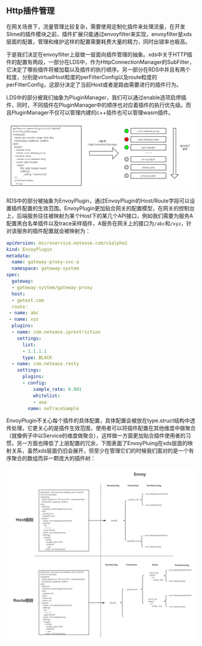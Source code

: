 ## Http插件管理

在网关场景下，流量管理比较复杂，需要使用定制化插件来处理流量，在开发Slime的插件模块之前，插件扩展只能通过envoyfilter来实现，envoyfilter是xds层面的配置，管理和维护这样的配置需要耗费大量的精力，同时出错率也极高。

于是我们决定在envoyfilter上层做一层面向插件管理的抽象。xds中关于HTTP插件的配置有两段，一部分在LDS中，作为HttpConnectionManager的SubFilter，它决定了哪些插件将被加载以及插件的执行顺序。另一部分在RDS中并且有两个粒度，分别是virtualHost粒度的perFilterConfig以及route粒度的perFilterConfig，这部分决定了当前Host或者是路由需要进行的插件行为。

LDS中的部分被我们抽象为PluginManager，我们可以通过enable选项启停插件，同时，不同插件在PluginManager中的顺序也对应着插件的执行优先级。而且PluginManager不仅可以管理内建的c++插件也可以管理wasm插件。

![插件管理pluginmanager](media\plugin_pluginmanager.png)

RDS中的部分被抽象为EnvoyPlugin，通过EnvoyPlugin的Host/Route字段可以设置插件配置的生效范围。EnvoyPlugin更加贴合网关的配置模型，在网关的控制台上，后端服务往往被映射为某个Host下的某几个API接口，例如我们需要为服务A配置黑白名单插件以及trace采样插件，A服务在网关上的接口为`/abc`和`/xyz`，针对该服务的插件配置就会被映射为：

```yaml
apiVersion: microservice.netease.com/v1alpha1
kind: EnvoyPlugin
metadata:
  name: gateway-proxy-svc-a 
  namespace: gateway-system
spec:
  gateway:
  - gateway-system/gateway-proxy
  host:
  - gwtest.com
  route：
 - name: abc
 - name: xyz
  plugins:
  - name: com.netease.iprestriction
    settings:
      list:
      - 1.1.1.1
      type: BLACK 
  - name: com.netease.resty
    settings:
      plugins:
      - config:
          sample_rate: 0.001
          whitelist:
          - aaa
        name: neTraceSample 
```

EnvoyPlugin不关心每个插件的具体配置，具体配置会被放在type.struct结构中透传处理，它更关心的是插件生效范围，使用者可以将插件配置在其他维度中做聚合（就像例子中以Service的维度做聚合），这样做一方面更加贴合插件使用者的习惯，另一方面也降低了上层配置的冗余，下图表面了EnvoyPluing在xds层面的映射关系，虽然xds层面仍旧会展开，但至少在管理它们的时候我们面对的是一个有序聚合的数组而非一颗庞大的插件树：

![插件管理EnvoyPlugin](media\plugin_envoyplugin.png)
